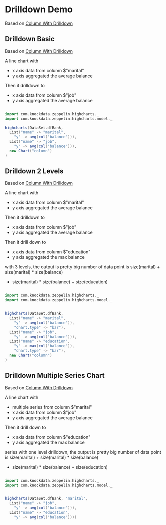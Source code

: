 # Drilldown Demo

Based on [Column With Drilldown](http://www.highcharts.com/demo/column-drilldown)

## Drilldown Basic

Based on [Column With Drilldown](http://www.highcharts.com/demo/column-drilldown)

A line chart with

* x axis data from column $"marital"
* y axis aggregated the average balance

Then it drilldown to

* x axis data from column $"job"
* y axis aggregated the average balance

```scala

import com.knockdata.zeppelin.highcharts._
import com.knockdata.zeppelin.highcharts.model._

highcharts(DataSet.dfBank,
  List("name" -> "marital",
    "y" -> avg(col("balance"))),
  List("name" -> "job",
    "y" -> avg(col("balance"))),
  new Chart("column")
)

```

## Drilldown 2 Levels

Based on [Column With Drilldown](http://www.highcharts.com/demo/column-drilldown)

A line chart with

* x axis data from column $"marital"
* y axis aggregated the average balance

Then it drilldown to

* x axis data from column $"job"
* y axis aggregated the average balance

Then it drill down to

* x axis data from column $"education"
* y axis aggregated the max balance

with 3 levels, the output is pretty big
number of data point is
size(marital) + size(marital) * size(balance)
+ size(marital) * size(balance) + size(education)

```scala

import com.knockdata.zeppelin.highcharts._
import com.knockdata.zeppelin.highcharts.model._


highcharts(DataSet.dfBank,
  List("name" -> "marital",
    "y" -> avg(col("balance")),
    "chart.type" -> "bar"),
  List("name" -> "job",
    "y" -> avg(col("balance"))),
  List("name" -> "education",
    "y" -> max(col("balance")),
    "chart.type" -> "bar"),
  new Chart("column")
)

```

## Drilldown Multiple Series Chart

Based on [Column With Drilldown](http://www.highcharts.com/demo/column-drilldown)

A line chart with

* multiple series from column $"marital"
* x axis data from column $"job"
* y axis aggregated the average balance

Then it drill down to

* x axis data from column $"education"
* y axis aggregated the max balance

series with one level drilldown, the output is pretty big
number of data point is
size(marital) + size(marital) * size(balance)
+ size(marital) * size(balance) + size(education)

```scala

import com.knockdata.zeppelin.highcharts._
import com.knockdata.zeppelin.highcharts.model._


highcharts(DataSet.dfBank, "marital",
  List("name" -> "job",
    "y" -> avg(col("balance"))),
  List("name" -> "education",
    "y" -> avg(col("balance"))))

```
